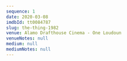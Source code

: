 ```yaml
---
sequence: 1
date: 2020-03-08
imdbId: tt0084787
slug: the-thing-1982
venue: Alamo Drafthouse Cinema - One Loudoun
venueNotes: null
medium: null
mediumNotes: null
---
```


